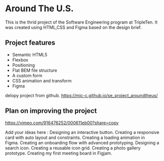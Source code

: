 # Around The U.S.

This is the thrid project of the Software Engineering program at TripleTen. It was created using HTML,CSS and Figma based on the design brief.

## Project features

- Semantic HTML5
- Flexbox
- Positioning
- Flat BEM file structure
- A custom form
- CSS animation and transform
- Figma

delopy project from github.
https://mic-c.github.io/se_project_aroundtheus/

## Plan on improving the project

https://vimeo.com/916476252/000611eb00?share=copy

Add your ideas here :
Designing an interactive button.
Creating a responsive card with auto layout and constraints.
Creating a loading animation in Figma.
Creating an onboarding flow with advanced prototyping.
Designing a search icon.
Creating a reusable icon grid.
Creating a photo gallery prototype.
Creating my first meeting board in Figjam.
